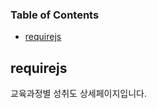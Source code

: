 <!-- Generated by documentation.js. Update this documentation by updating the source code. -->

### Table of Contents

-   [requirejs](#requirejs)

## requirejs

교육과정별 성취도 상세페이지입니다.
